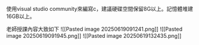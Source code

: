 使用visual studio community來編寫c，建議硬碟空間保留8G以上。記憶體堆建16GB以上。

老師授課內容大致如下
![[Pasted image 20250619091241.png]]
![[Pasted image 20250619091945.png]]
![[Pasted image 20250619132435.png]]
